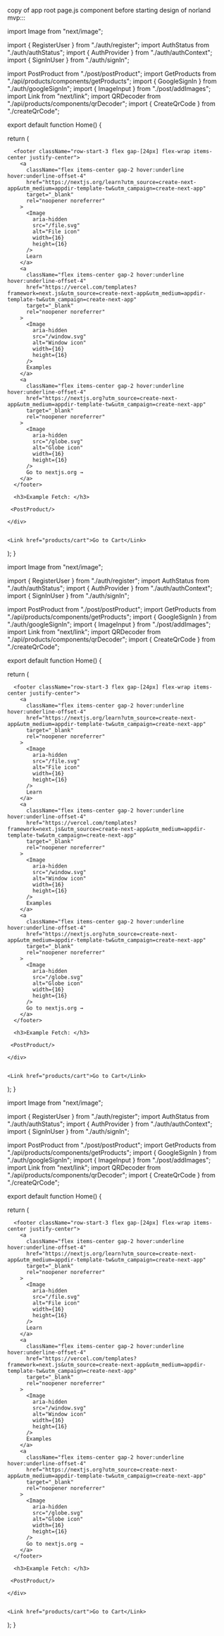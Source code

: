 copy of app root page.js component before starting design of norland mvp:::



import Image from "next/image";

import { RegisterUser } from "./auth/register";
import AuthStatus from "./auth/authStatus";
import { AuthProvider } from "./auth/authContext";
import { SignInUser } from "./auth/signIn";

import PostProduct from "./post/postProduct";
import GetProducts from "./api/products/components/getProducts";
import { GoogleSignIn } from "./auth/googleSignIn";
import { ImageInput } from "./post/addImages";
import Link from "next/link";
import QRDecoder from "./api/products/components/qrDecoder";
import { CreateQrCode } from "./createQrCode";

export default function Home() {


  
  return (

   <AuthProvider>

<div className="grid grid-rows-[20px_1fr_20px] items-center justify-items-center min-h-screen p-8 pb-20 gap-16 sm:p-20 font-[family-name:var(--font-geist-sans)]">

      <footer className="row-start-3 flex gap-[24px] flex-wrap items-center justify-center">
        <a
          className="flex items-center gap-2 hover:underline hover:underline-offset-4"
          href="https://nextjs.org/learn?utm_source=create-next-app&utm_medium=appdir-template-tw&utm_campaign=create-next-app"
          target="_blank"
          rel="noopener noreferrer"
        >
          <Image
            aria-hidden
            src="/file.svg"
            alt="File icon"
            width={16}
            height={16}
          />
          Learn
        </a>
        <a
          className="flex items-center gap-2 hover:underline hover:underline-offset-4"
          href="https://vercel.com/templates?framework=next.js&utm_source=create-next-app&utm_medium=appdir-template-tw&utm_campaign=create-next-app"
          target="_blank"
          rel="noopener noreferrer"
        >
          <Image
            aria-hidden
            src="/window.svg"
            alt="Window icon"
            width={16}
            height={16}
          />
          Examples
        </a>
        <a
          className="flex items-center gap-2 hover:underline hover:underline-offset-4"
          href="https://nextjs.org?utm_source=create-next-app&utm_medium=appdir-template-tw&utm_campaign=create-next-app"
          target="_blank"
          rel="noopener noreferrer"
        >
          <Image
            aria-hidden
            src="/globe.svg"
            alt="Globe icon"
            width={16}
            height={16}
          />
          Go to nextjs.org →
        </a>
      </footer>

      <h3>Example Fetch: </h3>
   
   <RegisterUser/>
   <SignInUser/>
   <GoogleSignIn/>
   <AuthStatus/>


     <PostProduct/>

   
     
<GetProducts/>


    </div>


    <Link href="products/cart">Go to Cart</Link>
  <QRDecoder/>

 <CreateQrCode/>

   </AuthProvider> 


  );
}


















     






import Image from "next/image";

import { RegisterUser } from "./auth/register";
import AuthStatus from "./auth/authStatus";
import { AuthProvider } from "./auth/authContext";
import { SignInUser } from "./auth/signIn";

import PostProduct from "./post/postProduct";
import GetProducts from "./api/products/components/getProducts";
import { GoogleSignIn } from "./auth/googleSignIn";
import { ImageInput } from "./post/addImages";
import Link from "next/link";
import QRDecoder from "./api/products/components/qrDecoder";
import { CreateQrCode } from "./createQrCode";

export default function Home() {


  
  return (

   <AuthProvider>

<div className="grid grid-rows-[20px_1fr_20px] items-center justify-items-center min-h-screen p-8 pb-20 gap-16 sm:p-20 font-[family-name:var(--font-geist-sans)]">

      <footer className="row-start-3 flex gap-[24px] flex-wrap items-center justify-center">
        <a
          className="flex items-center gap-2 hover:underline hover:underline-offset-4"
          href="https://nextjs.org/learn?utm_source=create-next-app&utm_medium=appdir-template-tw&utm_campaign=create-next-app"
          target="_blank"
          rel="noopener noreferrer"
        >
          <Image
            aria-hidden
            src="/file.svg"
            alt="File icon"
            width={16}
            height={16}
          />
          Learn
        </a>
        <a
          className="flex items-center gap-2 hover:underline hover:underline-offset-4"
          href="https://vercel.com/templates?framework=next.js&utm_source=create-next-app&utm_medium=appdir-template-tw&utm_campaign=create-next-app"
          target="_blank"
          rel="noopener noreferrer"
        >
          <Image
            aria-hidden
            src="/window.svg"
            alt="Window icon"
            width={16}
            height={16}
          />
          Examples
        </a>
        <a
          className="flex items-center gap-2 hover:underline hover:underline-offset-4"
          href="https://nextjs.org?utm_source=create-next-app&utm_medium=appdir-template-tw&utm_campaign=create-next-app"
          target="_blank"
          rel="noopener noreferrer"
        >
          <Image
            aria-hidden
            src="/globe.svg"
            alt="Globe icon"
            width={16}
            height={16}
          />
          Go to nextjs.org →
        </a>
      </footer>

      <h3>Example Fetch: </h3>
   
   <RegisterUser/>
   <SignInUser/>
   <GoogleSignIn/>
   <AuthStatus/>


     <PostProduct/>

   
     
<GetProducts/>


    </div>


    <Link href="products/cart">Go to Cart</Link>
  <QRDecoder/>

 <CreateQrCode/>

   </AuthProvider> 


  );
}





import Image from "next/image";

import { RegisterUser } from "./auth/register";
import AuthStatus from "./auth/authStatus";
import { AuthProvider } from "./auth/authContext";
import { SignInUser } from "./auth/signIn";

import PostProduct from "./post/postProduct";
import GetProducts from "./api/products/components/getProducts";
import { GoogleSignIn } from "./auth/googleSignIn";
import { ImageInput } from "./post/addImages";
import Link from "next/link";
import QRDecoder from "./api/products/components/qrDecoder";
import { CreateQrCode } from "./createQrCode";

export default function Home() {


  
  return (

   <AuthProvider>

<div className="grid grid-rows-[20px_1fr_20px] items-center justify-items-center min-h-screen p-8 pb-20 gap-16 sm:p-20 font-[family-name:var(--font-geist-sans)]">

      <footer className="row-start-3 flex gap-[24px] flex-wrap items-center justify-center">
        <a
          className="flex items-center gap-2 hover:underline hover:underline-offset-4"
          href="https://nextjs.org/learn?utm_source=create-next-app&utm_medium=appdir-template-tw&utm_campaign=create-next-app"
          target="_blank"
          rel="noopener noreferrer"
        >
          <Image
            aria-hidden
            src="/file.svg"
            alt="File icon"
            width={16}
            height={16}
          />
          Learn
        </a>
        <a
          className="flex items-center gap-2 hover:underline hover:underline-offset-4"
          href="https://vercel.com/templates?framework=next.js&utm_source=create-next-app&utm_medium=appdir-template-tw&utm_campaign=create-next-app"
          target="_blank"
          rel="noopener noreferrer"
        >
          <Image
            aria-hidden
            src="/window.svg"
            alt="Window icon"
            width={16}
            height={16}
          />
          Examples
        </a>
        <a
          className="flex items-center gap-2 hover:underline hover:underline-offset-4"
          href="https://nextjs.org?utm_source=create-next-app&utm_medium=appdir-template-tw&utm_campaign=create-next-app"
          target="_blank"
          rel="noopener noreferrer"
        >
          <Image
            aria-hidden
            src="/globe.svg"
            alt="Globe icon"
            width={16}
            height={16}
          />
          Go to nextjs.org →
        </a>
      </footer>

      <h3>Example Fetch: </h3>
   
   <RegisterUser/>
   <SignInUser/>
   <GoogleSignIn/>
   <AuthStatus/>


     <PostProduct/>

   
     
<GetProducts/>


    </div>


    <Link href="products/cart">Go to Cart</Link>
  <QRDecoder/>

 <CreateQrCode/>

   </AuthProvider> 


  );
}

